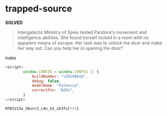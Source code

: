 # trapped-source

**SOLVED**

> Intergalactic Ministry of Spies tested Pandora's movement and intelligence abilities. 
> She found herself locked in a room with no apparent means of escape. 
> Her task was to unlock the door and make her way out. 
> Can you help her in opening the door?

index 

```js
<script>
		window.CONFIG = window.CONFIG || {
			buildNumber: "v20190816",
			debug: false,
			modelName: "Valencia",
			correctPin: "8291",
		}
</script>
```

`HTB{V13w_50urc3_c4n_b3_u53ful!!!}`
